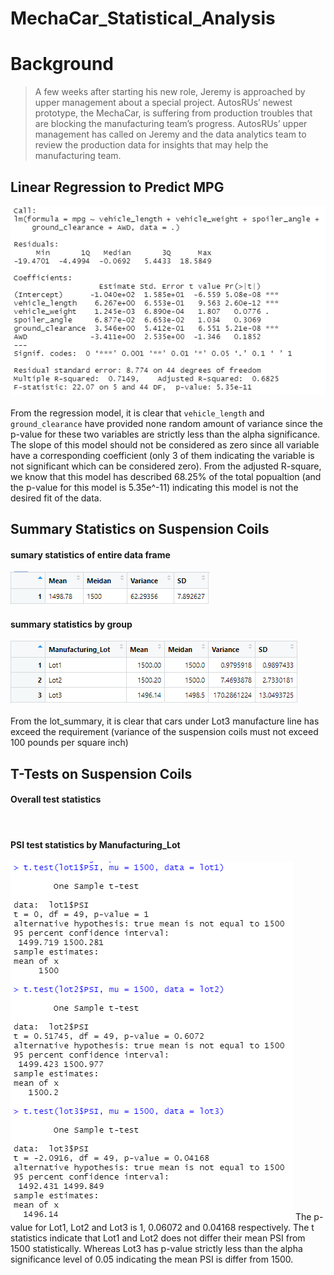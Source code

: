 # MechaCar_Statistical_Analysis
# Background
>A few weeks after starting his new role, Jeremy is approached by upper management about a special project. AutosRUs’ newest prototype, the MechaCar, is suffering from production troubles that are blocking the manufacturing team’s progress. AutosRUs’ upper management has called on Jeremy and the data analytics team to review the production data for insights that may help the manufacturing team.

## Linear Regression to Predict MPG
![](https://github.com/WilliamBHW/MechaCar_Statistical_Analysis/blob/main/Resources/carSummary.png) <br><br>
From the regression model, it is clear that ```vehicle_length``` and ```ground_clearance``` have provided none random amount of variance since the p-value for these two variables are strictly less than the alpha significance. The slope of this model should not be considered as zero since all variable have a corresponding coefficient (only 3 of them indicating the variable is not significant which can be considered zero). From the adjusted R-square, we know that this model has described 68.25% of the total popualtion (and the p-value for this model is 5.35e^-11) indicating this model is not the desired fit of the data.

## Summary Statistics on Suspension Coils
#### sumary statistics of entire data frame
![](https://github.com/WilliamBHW/MechaCar_Statistical_Analysis/blob/main/Resources/total_summary.png)
#### summary statistics by group
![](https://github.com/WilliamBHW/MechaCar_Statistical_Analysis/blob/main/Resources/lot_summary.png) <br><br>
From the lot_summary, it is clear that cars under Lot3 manufacture line has exceed the requirement (variance of the suspension coils must not exceed 100 pounds per square inch)

## T-Tests on Suspension Coils
#### Overall test statistics
![]()

#### PSI test statistics by Manufacturing_Lot
![](https://github.com/WilliamBHW/MechaCar_Statistical_Analysis/blob/main/Resources/lot_test_statistics.png)
The p-value for Lot1, Lot2 and Lot3 is 1, 0.06072 and 0.04168 respectively. The t statistics indicate that Lot1 and Lot2 does not differ their mean PSI from 1500 statistically. Whereas Lot3 has p-value strictly less than the alpha significance level of 0.05 indicating the mean PSI is differ from 1500.
